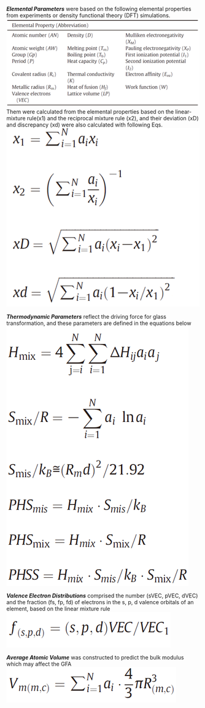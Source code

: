 ***Elemental Parameters*** were based on the following elemental properties from experiments or density functional theory (DFT) simulations.
![image](https://github.com/GeorgeHSIUNG/Dataset-for-metallic-glasses/blob/master/image/ele.PNG)
Them were calculated from the elemental properties based on the linear-mixture rule(x1) and the reciprocal mixture rule (x2), and their deviation (xD) and discrepancy (xd) were also calculated with following Eqs.
![image](https://github.com/GeorgeHSIUNG/Dataset-for-metallic-glasses/blob/master/image/EQs.PNG)

***Thermodynamic Parameters*** reflect the driving force for glass transformation, and these parameters are defined in the equations below
![image](https://github.com/GeorgeHSIUNG/Dataset-for-metallic-glasses/blob/master/image/The.PNG)

***Valence Electron Distributions*** comprised the number (sVEC, pVEC, dVEC) and the fraction (fs, fp, fd) of electrons in the s, p, d valence orbitals of an element, based on the linear mixture rule
![image](https://github.com/GeorgeHSIUNG/Dataset-for-metallic-glasses/blob/master/image/VEC.PNG)

***Average Atomic Volume*** was constructed to predict the bulk modulus which may affect the GFA
![image](https://github.com/GeorgeHSIUNG/Dataset-for-metallic-glasses/blob/master/image/Vm.PNG)
